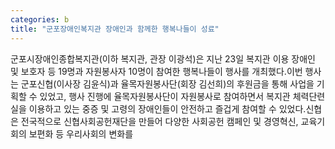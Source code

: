 ```yaml
---
categories: b
title: "군포장애인복지관 장애인과 함께한 행복나들이 성료"
---
```

군포시장애인종합복지관(이하 복지관, 관장 이광석)은 지난 23일 복지관 이용 장애인 및 보호자 등 19명과 자원봉사자 10명이 참여한 행복나들이 행사를 개최했다.이번 행사는 군포신협(이사장 김윤식)과 율목자원봉사단(회장 김선희)의 후원금을 통해 사업을 기획할 수 있었고, 행사 진행에 율목자원봉사단이 자원봉사로 참여하면서 복지관 체력단련실을 이용하고 있는 중증 및 고령의 장애인들이 안전하고 즐겁게 참여할 수 있었다.신협은 전국적으로 신협사회공헌재단을 만들어 다양한 사회공헌 캠페인 및 경영혁신, 교육기회의 보편화 등 우리사회의 변화를